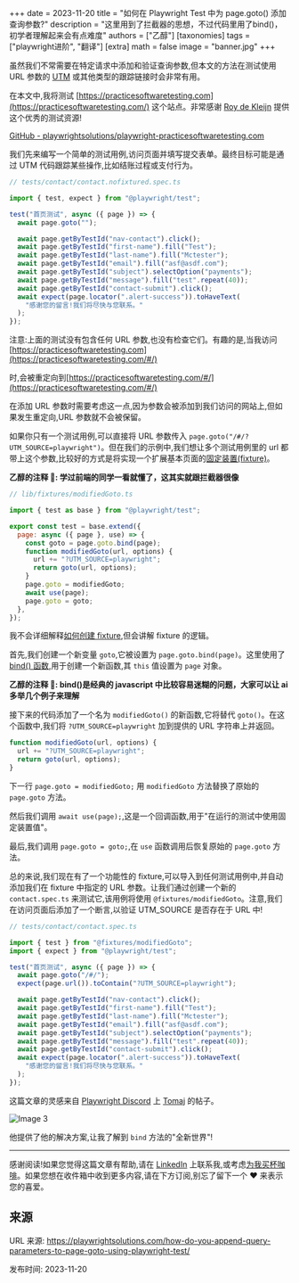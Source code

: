 +++
date = 2023-11-20
title = "如何在 Playwright Test 中为 page.goto() 添加查询参数?"
description = "这里用到了拦截器的思想，不过代码里用了bind()，初学者理解起来会有点难度"
authors = ["乙醇"]
[taxonomies]
tags = ["playwright进阶", "翻译"]
[extra]
math = false
image = "banner.jpg"
+++

虽然我们不常需要在特定请求中添加和验证查询参数,但本文的方法在测试使用 URL 参数的 [UTM](https://blog.hubspot.com/marketing/what-are-utm-tracking-codes-ht) 或其他类型的跟踪链接时会非常有用。

在本文中,我将测试 [https://practicesoftwaretesting.com](https://practicesoftwaretesting.com/) 这个站点。非常感谢 [Roy de Kleijn](https://www.linkedin.com/in/roydekleijn/) 提供这个优秀的测试资源!

[GitHub - playwrightsolutions/playwright-practicesoftwaretesting.com](https://github.com/playwrightsolutions/playwright-practicesoftwaretesting.com)

我们先来编写一个简单的测试用例,访问页面并填写提交表单。最终目标可能是通过 UTM 代码跟踪某些操作,比如结账过程或支付行为。

```javascript
// tests/contact/contact.nofixtured.spec.ts

import { test, expect } from "@playwright/test";

test("首页测试", async ({ page }) => {
  await page.goto("");

  await page.getByTestId("nav-contact").click();
  await page.getByTestId("first-name").fill("Test");
  await page.getByTestId("last-name").fill("Mctester");
  await page.getByTestId("email").fill("asf@asdf.com");
  await page.getByTestId("subject").selectOption("payments");
  await page.getByTestId("message").fill("test".repeat(40));
  await page.getByTestId("contact-submit").click();
  await expect(page.locator(".alert-success")).toHaveText(
    "感谢您的留言!我们将尽快与您联系。"
  );
});
```

注意:上面的测试没有包含任何 URL 参数,也没有检查它们。有趣的是,当我访问[https://practicesoftwaretesting.com](https://practicesoftwaretesting.com/#/)

时,会被重定向到[https://practicesoftwaretesting.com/#/](https://practicesoftwaretesting.com/#/)

在添加 URL 参数时需要考虑这一点,因为参数会被添加到我们访问的网站上,但如果发生重定向,URL 参数就不会被保留。

如果你只有一个测试用例,可以直接将 URL 参数传入 `page.goto("/#/?UTM_SOURCE=playwright")`。但在我们的示例中,我们想让多个测试用例里的 url 都带上这个参数,比较好的方式是将实现一个扩展基本页面的[固定装置(fixture)](https://playwright.dev/docs/test-fixtures#creating-a-fixture)。

**乙醇的注释 👀: 学过前端的同学一看就懂了，这其实就跟拦截器很像**

```javascript
// lib/fixtures/modifiedGoto.ts

import { test as base } from "@playwright/test";

export const test = base.extend({
  page: async ({ page }, use) => {
    const goto = page.goto.bind(page);
    function modifiedGoto(url, options) {
      url += "?UTM_SOURCE=playwright";
      return goto(url, options);
    }
    page.goto = modifiedGoto;
    await use(page);
    page.goto = goto;
  },
});
```

我不会详细解释[如何创建 fixture](https://playwright.dev/docs/test-fixtures#creating-a-fixture),但会讲解 fixture 的逻辑。

首先,我们创建一个新变量 `goto`,它被设置为 `page.goto.bind(page)`。这里使用了 [bind() 函数](https://developer.mozilla.org/en-US/docs/Web/JavaScript/Reference/Global_objects/Function/bind),用于创建一个新函数,其 `this` 值设置为 `page` 对象。

**乙醇的注释 👀: bind()是经典的 javascript 中比较容易迷糊的问题，大家可以让 ai 多举几个例子来理解**

接下来的代码添加了一个名为 `modifiedGoto()` 的新函数,它将替代 `goto()`。在这个函数中,我们将 `?UTM_SOURCE=playwright` 加到提供的 URL 字符串上并返回。

```javascript
function modifiedGoto(url, options) {
  url += "?UTM_SOURCE=playwright";
  return goto(url, options);
}
```

下一行 `page.goto = modifiedGoto;` 用 `modifiedGoto` 方法替换了原始的 `page.goto` 方法。

然后我们调用 `await use(page);`,这是一个回调函数,用于"在运行的测试中使用固定装置值"。

最后,我们调用 `page.goto = goto;`,在 `use` 函数调用后恢复原始的 `page.goto` 方法。

总的来说,我们现在有了一个功能性的 fixture,可以导入到任何测试用例中,并自动添加我们在 fixture 中指定的 URL 参数。让我们通过创建一个新的 `contact.spec.ts` 来测试它,该用例将使用 `@fixtures/modifiedGoto`。注意,我们在访问页面后添加了一个断言,以验证 UTM_SOURCE 是否存在于 URL 中!

```javascript
// tests/contact/contact.spec.ts

import { test } from "@fixtures/modifiedGoto";
import { expect } from "@playwright/test";

test("首页测试", async ({ page }) => {
  await page.goto("/#/");
  expect(page.url()).toContain("?UTM_SOURCE=playwright");

  await page.getByTestId("nav-contact").click();
  await page.getByTestId("first-name").fill("Test");
  await page.getByTestId("last-name").fill("Mctester");
  await page.getByTestId("email").fill("asf@asdf.com");
  await page.getByTestId("subject").selectOption("payments");
  await page.getByTestId("message").fill("test".repeat(40));
  await page.getByTestId("contact-submit").click();
  await expect(page.locator(".alert-success")).toHaveText(
    "感谢您的留言!我们将尽快与您联系。"
  );
});
```

这篇文章的灵感来自 [Playwright Discord](https://aka.ms/playwright/discord) 上 [Tomaj](https://discord.com/channels/807756831384403968/1160874346483564644) 的帖子。

![Image 3](https://playwrightsolutions.com/content/images/2023/11/image.png)

他提供了他的解决方案,让我了解到 `bind` 方法的"全新世界"!

---

感谢阅读!如果您觉得这篇文章有帮助,请在 [LinkedIn](https://www.linkedin.com/mynetwork/discovery-see-all/?usecase=PEOPLE_FOLLOWS&followMember=butchmayhew) 上联系我,或考虑[为我买杯咖啡](https://ko-fi.com/butchmayhew)。如果您想在收件箱中收到更多内容,请在下方订阅,别忘了留下一个 ❤️ 来表示您的喜爱。

## 来源

URL 来源: https://playwrightsolutions.com/how-do-you-append-query-parameters-to-page-goto-using-playwright-test/

发布时间: 2023-11-20
